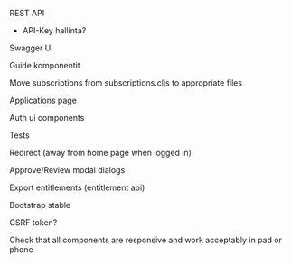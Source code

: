 REST API
- API-Key hallinta?

Swagger UI

Guide komponentit

Move subscriptions from subscriptions.cljs to appropriate files

Applications page

Auth ui components

Tests

Redirect (away from home page when logged in)

Approve/Review modal dialogs

Export entitlements (entitlement api)

Bootstrap stable

CSRF token?

Check that all components are responsive and work acceptably in pad or phone
